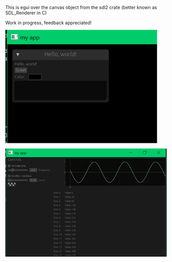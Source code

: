This is egui over the canvas object from the sdl2 crate (better known as SDL_Renderer in C)

Work in progress, feedback appreciated! 

![it works](screenshots/it_works.png)

![more complex ui](screenshots/more_complex_ui.png)